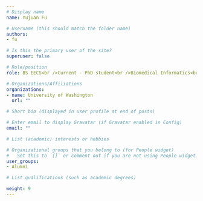 ```yaml
---
# Display name
name: Yujuan Fu

# Username (this should match the folder name)
authors: 
- fu

# Is this the primary user of the site?
superuser: false

# Role/position
role: BS EECS<br />Current - PhD student<br />Biomedical Informatics<br />University of Washington - Seattle

# Organizations/Affiliations
organizations:
- name: University of Washington
  url: ""

# Short bio (displayed in user profile at end of posts)

# Enter email to display Gravatar (if Gravatar enabled in Config)
email: ""

# List (academic) interests or hobbies

# Organizational groups that you belong to (for People widget)
#   Set this to `[]` or comment out if you are not using People widget.
user_groups: 
- Alumni

# List qualifications (such as academic degrees)

weight: 9
---
```

